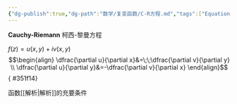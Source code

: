 ```yaml
---
{"dg-publish":true,"dg-path":"数学/复变函数/C-R方程.md","tags":["Equation"],"permalink":"/数学/复变函数/C-R方程/","dgPassFrontmatter":true,"noteIcon":"","created":"2024-05-21T15:20:27.726+08:00","updated":"2024-08-07T18:50:15.639+08:00"}
---
```


**Cauchy-Riemann**   柯西-黎曼方程

$f(z)=u(x,y)+iv(x,y)$ 
$$\begin{align}
\dfrac{\partial u}{\partial x}&=\;\;\dfrac{\partial v}{\partial y} \\
\dfrac{\partial u}{\partial y}&=-\dfrac{\partial v}{\partial x}    
\end{align}$$
{ #351f14}


函数[[解析\|解析]]的充要条件

